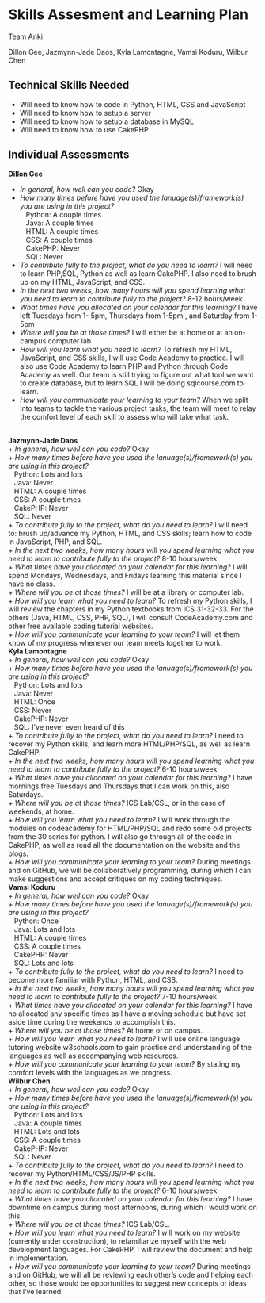 # Skills Assesment and Learning Plan
Team Anki

Dillon Gee, Jazmynn-Jade Daos, Kyla Lamontagne, Vamsi Koduru, Wilbur Chen

## Technical Skills Needed
+ Will need to know how to code in Python, HTML, CSS and JavaScript
+ Will need to know how to setup a server
+ Will need to know how to setup a database in MySQL
+ Will need to know how to use CakePHP

## Individual Assessments
<b>Dillon Gee</b><br>
+ <i>In general, how well can you code?</i> Okay <br>
+ <i>How many times before have you used the lanuage(s)/framework(s) you are using in this project?</i><br>
&nbsp;&nbsp;&nbsp;Python: A couple times<br>
&nbsp;&nbsp;&nbsp;Java: A couple times<br>
&nbsp;&nbsp;&nbsp;HTML: A couple times<br>
&nbsp;&nbsp;&nbsp;CSS: A couple times<br>
&nbsp;&nbsp;&nbsp;CakePHP: Never<br>
&nbsp;&nbsp;&nbsp;SQL: Never<br>
+ <i>To contribute fully to the project, what do you need to learn?</i> I will need to learn PHP,SQL, Python as well as learn CakePHP. I also need to brush up on my HTML, JavaScript, and CSS. <br>
+ <i>In the next two weeks, how many hours will you spend learning what you need to learn to contribute fully to the project?</i> 8-12 hours/week <br>
+ <i>What times have you allocated on your calendar for this learning?</i> I have left Tuesdays from 1- 5pm, Thursdays from 1-5pm , and Saturday from 1-5pm <br>
+ <i>Where will you be at those times?</i> I will either be at home or at an on-campus computer lab <br>
+ <i>How will you learn what you need to learn?</i> To refresh my HTML, JavaScript, and CSS skills, I will use Code Academy to practice. I will also use Code Academy to learn PHP and Python through Code Academy as well. Our team is still trying to figure out what tool we want to create database, but to learn SQL I will be doing sqlcourse.com to learn. <br>
+ <i>How will you communicate your learning to your team?</i> When we split into teams to tackle the various project tasks, the team will meet to relay the comfort level of each skill to assess who will take what task. <br>

<br>
<b>Jazmynn-Jade Daos</b><br>
+ <i>In general, how well can you code?</i> Okay <br>
+ <i>How many times before have you used the lanuage(s)/framework(s) you are using in this project?</i><br>
&nbsp;&nbsp;&nbsp;Python: Lots and lots<br>
&nbsp;&nbsp;&nbsp;Java: Never<br>
&nbsp;&nbsp;&nbsp;HTML: A couple times<br>
&nbsp;&nbsp;&nbsp;CSS: A couple times<br>
&nbsp;&nbsp;&nbsp;CakePHP: Never<br>
&nbsp;&nbsp;&nbsp;SQL: Never<br>
+ <i>To contribute fully to the project, what do you need to learn?</i> I will need to: brush up/advance my Python, HTML, and CSS skills; learn how to code in JavaScript, PHP, and SQL. <br>
+ <i>In the next two weeks, how many hours will you spend learning what you need to learn to contribute fully to the project?</i> 8-10 hours/week <br>
+ <i>What times have you allocated on your calendar for this learning?</i> I will spend Mondays, Wednesdays, and Fridays learning this material since I have no class. <br>
+ <i>Where will you be at those times?</i> I will be at a library or computer lab. <br>
+ <i>How will you learn what you need to learn?</i> To refresh my Python skills, I will review the chapters in my Python textbooks from ICS 31-32-33. For the others (Java, HTML, CSS, PHP, SQL), I will consult CodeAcademy.com and other free available coding tutorial websites. <br>
+ <i>How will you communicate your learning to your team?</i> I will let them know of my progress whenever our team meets together to work.

<br>
<b>Kyla Lamontagne</b><br>
+ <i>In general, how well can you code?</i> Okay <br>
+ <i>How many times before have you used the lanuage(s)/framework(s) you are using in this project?</i><br>
&nbsp;&nbsp;&nbsp;Python: Lots and lots<br>
&nbsp;&nbsp;&nbsp;Java: Never<br>
&nbsp;&nbsp;&nbsp;HTML: Once<br>
&nbsp;&nbsp;&nbsp;CSS: Never<br>
&nbsp;&nbsp;&nbsp;CakePHP: Never<br>
&nbsp;&nbsp;&nbsp;SQL: I've never even heard of this<br>
+ <i>To contribute fully to the project, what do you need to learn?</i> I need to recover my Python skills, and learn more HTML/PHP/SQL, as well as learn CakePHP. <br>
+ <i>In the next two weeks, how many hours will you spend learning what you need to learn to contribute fully to the project?</i> 6-10 hours/week <br>
+ <i>What times have you allocated on your calendar for this learning?</i> I have mornings free Tuesdays and Thursdays that I can work on this, also Saturdays. <br>
+ <i>Where will you be at those times?</i> ICS Lab/CSL, or in the case of weekends, at home. <br>
+ <i>How will you learn what you need to learn?</i> I will work through the modules on codeacademy for HTML/PHP/SQL and redo some old projects from the 30 series for python. I will also go through all of the code in CakePHP, as well as read all the documentation on the website and the blogs. <br>
+ <i>How will you communicate your learning to your team?</i> During meetings and on GitHub, we will be collaboratively programming, during which I can make suggestions and accept critiques on my coding techniques.

<br>
<b>Vamsi Koduru</b><br>
+ <i>In general, how well can you code?</i> Okay <br>
+ <i>How many times before have you used the lanuage(s)/framework(s) you are using in this project?</i><br>
&nbsp;&nbsp;&nbsp;Python: Once<br>
&nbsp;&nbsp;&nbsp;Java: Lots and lots<br>
&nbsp;&nbsp;&nbsp;HTML: A couple times<br>
&nbsp;&nbsp;&nbsp;CSS: A couple times<br>
&nbsp;&nbsp;&nbsp;CakePHP: Never<br>
&nbsp;&nbsp;&nbsp;SQL: Lots and lots<br>
+ <i>To contribute fully to the project, what do you need to learn?</i> I need to become more familiar with Python, HTML, and CSS. <br>
+ <i>In the next two weeks, how many hours will you spend learning what you need to learn to contribute fully to the project?</i> 7-10 hours/week <br>
+ <i>What times have you allocated on your calendar for this learning?</i>  I have no allocated any specific times as I have a moving schedule but have set aside time during the weekends to accomplish this. <br>
+ <i>Where will you be at those times?</i> At home or on campus. <br>
+ <i>How will you learn what you need to learn?</i>  I will use online language tutoring website w3schools.com to gain practice and understanding of the languages as well as accompanying web resources. <br>
+ <i>How will you communicate your learning to your team?</i> By stating my comfort levels with the languages as we progress.

<br>
<b>Wilbur Chen</b><br>
+ <i>In general, how well can you code?</i> Okay <br>
+ <i>How many times before have you used the lanuage(s)/framework(s) you are using in this project?</i><br>
&nbsp;&nbsp;&nbsp;Python: Lots and lots<br>
&nbsp;&nbsp;&nbsp;Java: A couple times<br>
&nbsp;&nbsp;&nbsp;HTML: Lots and lots<br>
&nbsp;&nbsp;&nbsp;CSS: A couple times<br>
&nbsp;&nbsp;&nbsp;CakePHP: Never<br>
&nbsp;&nbsp;&nbsp;SQL: Never<br>
+ <i>To contribute fully to the project, what do you need to learn?</i> I need to recover my Python/HTML/CSS/JS/PHP skills. <br>
+ <i>In the next two weeks, how many hours will you spend learning what you need to learn to contribute fully to the project?</i> 6-10 hours/week <br>
+ <i>What times have you allocated on your calendar for this learning?</i>  I have downtime on campus during most afternoons, during which I would work on this. <br>
+ <i>Where will you be at those times?</i> ICS Lab/CSL. <br>
+ <i>How will you learn what you need to learn?</i>  I will work on my website (currently under construction), to refamiliarize myself with the web development languages. For CakePHP, I will review the document and help in implementation. <br>
+ <i>How will you communicate your learning to your team?</i> During meetings and on GitHub, we will all be reviewing each other’s code and helping each other, so those would be opportunities to suggest new concepts or ideas that I’ve learned.
